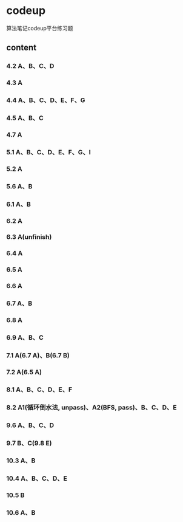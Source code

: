 # codeup
算法笔记codeup平台练习题

## content
### 4.2 A、B、C、D
### 4.3 A
### 4.4 A、B、C、D、E、F、G
### 4.5 A、B、C
### 4.7 A
### 5.1 A、B、C、D、E、F、G、I
### 5.2 A
### 5.6 A、B
### 6.1 A、B
### 6.2 A
### 6.3 A(unfinish)
### 6.4 A
### 6.5 A
### 6.6 A
### 6.7 A、B
### 6.8 A
### 6.9 A、B、C
### 7.1 A(6.7 A)、B(6.7 B)
### 7.2 A(6.5 A)
### 8.1 A、B、C、D、E、F
### 8.2 A1(循环倒水法, unpass)、A2(BFS, pass)、B、C、D、E
### 9.6 A、B、C、D
### 9.7 B、C(9.8 E)
### 10.3 A、B
### 10.4 A、B、C、D、E
### 10.5 B
### 10.6 A、B